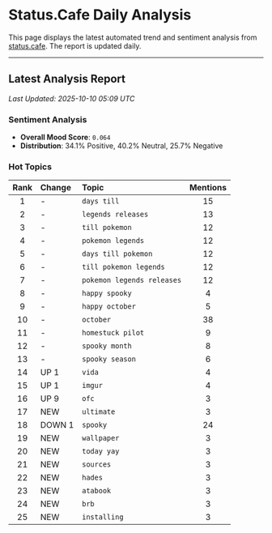 # Status.Cafe Daily Analysis

This page displays the latest automated trend and sentiment analysis from [status.cafe](https://status.cafe/). The report is updated daily.

---

## Latest Analysis Report

<!-- START_ANALYSIS_SECTION -->

*Last Updated: 2025-10-10 05:09 UTC*

### Sentiment Analysis
- **Overall Mood Score**: `0.064` 
- **Distribution**: 34.1% Positive, 40.2% Neutral, 25.7% Negative

### Hot Topics
| Rank | Change | Topic | Mentions |
|:----:|:-------|:------|:--------:|
| 1 | - | `days till` | 15 |
| 2 | - | `legends releases` | 13 |
| 3 | - | `till pokemon` | 12 |
| 4 | - | `pokemon legends` | 12 |
| 5 | - | `days till pokemon` | 12 |
| 6 | - | `till pokemon legends` | 12 |
| 7 | - | `pokemon legends releases` | 12 |
| 8 | - | `happy spooky` | 4 |
| 9 | - | `happy october` | 5 |
| 10 | - | `october` | 38 |
| 11 | - | `homestuck pilot` | 9 |
| 12 | - | `spooky month` | 8 |
| 13 | - | `spooky season` | 6 |
| 14 | UP 1 | `vida` | 4 |
| 15 | UP 1 | `imgur` | 4 |
| 16 | UP 9 | `ofc` | 3 |
| 17 | NEW | `ultimate` | 3 |
| 18 | DOWN 1 | `spooky` | 24 |
| 19 | NEW | `wallpaper` | 3 |
| 20 | NEW | `today yay` | 3 |
| 21 | NEW | `sources` | 3 |
| 22 | NEW | `hades` | 3 |
| 23 | NEW | `atabook` | 3 |
| 24 | NEW | `brb` | 3 |
| 25 | NEW | `installing` | 3 |

<!-- END_ANALYSIS_SECTION -->
